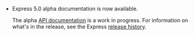 <ul>
  <li>
    <p class="announcement-title">Express 5.0 alpha documentation is now available.</p>
    <p markdown="1">
     The alpha <a href="{{ page.lang }}/5x/api.html">API documentation</a> is a work in progress.  For information on what's in the release, see the Express <a href="https://github.com/expressjs/express/blob/5.0/History.md">release history</a>.
    </p>
  </li>
</ul>
